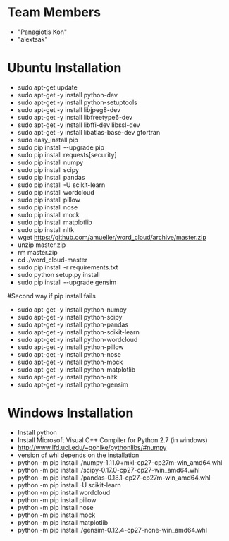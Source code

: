 # <a name="team-members"></a>Team Members
* "Panagiotis Kon"
* "alextsak"

# <a name="ubuntu"></a>Ubuntu Installation

* sudo apt-get update
* sudo apt-get -y install python-dev
* sudo apt-get -y install python-setuptools
* sudo apt-get -y install libjpeg8-dev
* sudo apt-get -y install libfreetype6-dev
* sudo apt-get -y install libffi-dev libssl-dev
* sudo apt-get -y install libatlas-base-dev gfortran
* sudo easy_install pip
* sudo pip install --upgrade pip
* sudo pip install requests[security]
* sudo pip install numpy
* sudo pip install scipy
* sudo pip install pandas
* sudo pip install -U scikit-learn
* sudo pip install wordcloud
* sudo pip install pillow
* sudo pip install nose
* sudo pip install mock
* sudo pip install matplotlib
* sudo pip install nltk
* wget https://github.com/amueller/word_cloud/archive/master.zip
* unzip master.zip
* rm master.zip
* cd ./word_cloud-master
* sudo pip install -r requirements.txt
* sudo python setup.py install
* sudo pip install --upgrade gensim

#Second way if pip install fails
* sudo apt-get -y install python-numpy
* sudo apt-get -y install python-scipy
* sudo apt-get -y install python-pandas
* sudo apt-get -y install python-scikit-learn
* sudo apt-get -y install python-wordcloud
* sudo apt-get -y install python-pillow
* sudo apt-get -y install python-nose
* sudo apt-get -y install python-mock
* sudo apt-get -y install python-matplotlib
* sudo apt-get -y install python-nltk
* sudo apt-get -y install python-gensim

# <a name="windows"></a>Windows Installation
* Install python
* Install Microsoft Visual C++ Compiler for Python 2.7 (in windows)
* http://www.lfd.uci.edu/~gohlke/pythonlibs/#numpy
* version of whl depends on the installation
* python -m pip install ./numpy-1.11.0+mkl-cp27-cp27m-win_amd64.whl
* python -m pip install ./scipy-0.17.0-cp27-cp27-win_amd64.whl
* python -m pip install ./pandas-0.18.1-cp27-cp27m-win_amd64.whl
* python -m pip install -U scikit-learn
* python -m pip install wordcloud
* python -m pip install pillow
* python -m pip install nose
* python -m pip install mock
* python -m pip install matplotlib
* python -m pip install ./gensim-0.12.4-cp27-none-win_amd64.whl

